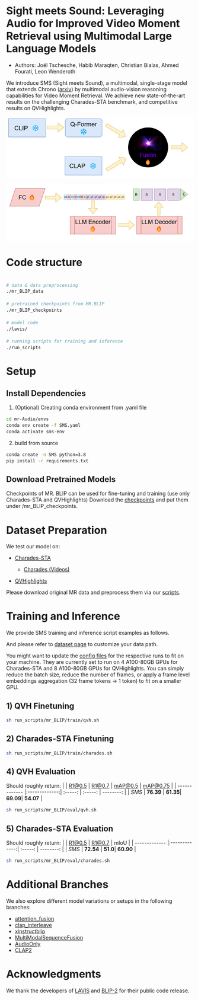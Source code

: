 # Sight meets Sound: Leveraging Audio for Improved Video Moment Retrieval using Multimodal Large Language Models

* Authors: Joël Tschesche, Habib Maraqten, Christian Bialas, Ahmed Fourati, Leon Wenderoth 


We introduce SMS (Sight meets Sound), a multimodal, single-stage model that extends Chrono ([arxiv](http://arxiv.org/abs/2406.18113)) by multimodal audio-vision reasoning capabilities for Video Moment Retrieval. 
We achieve new state-of-the-art results on the challenging Charades-STA benchmark, and competitive results on QVHighlights.

<p align="center">
  <img src="assets/teaser_2.webp" alt="teaser image" width="600"/>
</p>

<p align="center">
  <img src="assets/model_2.webp" alt="architecture image" width="600"/>
</p>

# Code structure

```bash

# data & data preprocessing
./mr_BLIP_data

# pretrained checkpoints from MR.BLIP
./mr_BLIP_checkpoints

# model code
./lavis/

# running scripts for training and inference
./run_scripts

```

# Setup

## Install Dependencies

1. (Optional) Creating conda environment from .yaml file

```bash
cd mr-Audio/envs
conda env create -f SMS.yaml
conda activate sms-env

```

2. build from source

```bash
conda create -n SMS python=3.8
pip install -r requirements.txt
```

## Download Pretrained Models
Checkpoints of MR. BLIP can be used for fine-tuning and training (use only Charades-STA and QVHighlights)
Download the [checkpoints](https://drive.google.com/drive/folders/1AR-rdUillx0fy7KS4zbEuswFMl7qR9Gj?usp=sharing) and put them under /mr_BLIP_checkpoints.

# Dataset Preparation

We test our model on:

* [Charades-STA](https://github.com/jiyanggao/TALL)
  * [Charades (Videos)](https://prior.allenai.org/projects/charades)

* [QVHighlights](https://github.com/jayleicn/moment_detr)

Please download original MR data and preprocess them via our [scripts](mr_BLIP_data/data_preprocess.ipynb).

# Training and Inference

We provide SMS training and inference script examples as follows.

And please refer to [dataset page](lavis/configs/datasets/) to customize your data path.

You might want to update the [config files](lavis/projects/mr_BLIP/train/) for the respective runs to fit on your machine. They are currently set to run on 4 A100-80GB GPUs for Charades-STA and 8 A100-80GB GPUs for QVHighlights. You can simply reduce the batch size, reduce the number of frames, or apply a frame level embeddings aggregation (32 frame tokens -> 1 token) to fit on a smaller GPU.

## 1) QVH Finetuning

```bash
sh run_scripts/mr_BLIP/train/qvh.sh
```

## 2) Charades-STA Finetuning

```bash
sh run_scripts/mr_BLIP/train/charades.sh
```


## 4) QVH Evaluation

Should roughly return:
|               | R1@0.5        | R1@0.7    | mAP@0.5  | mAP@0.75  |
| ------------- |:-------------:| :-----:   | :-----:  | --------: |
| *SMS*    | **76.39**     | **61.35**| **69.09**| **54.07** |

```bash
sh run_scripts/mr_BLIP/eval/qvh.sh
```

## 5) Charades-STA Evaluation

Should roughly return:
|               | R1@0.5        | R1@0.7   | mIoU      |
| ------------- |:-------------:| :-----:  | --------: |
| *SMS*         | **72.54**     | **51.0**| **60.90**  |

```bash
sh run_scripts/mr_BLIP/eval/charades.sh
```

# Additional Branches

We also explore different model variations or setups in the following branches:

- [attention_fusion](https://github.com/globc/mr-Audio/tree/attention_fusion)
- [clap_interleave](https://github.com/globc/mr-Audio/tree/clap_interleave)
- [xinstructblip](https://github.com/globc/mr-Audio/tree/xinstructblip)
- [MultiModalSequenceFusion](https://github.com/globc/mr-Audio/tree/MultiModalSequenceFusion)
- [AudioOnly](https://github.com/globc/mr-Audio/tree/AudioOnly)
- [CLAP2](https://github.com/globc/mr-Audio/tree/CLAP2)


# Acknowledgments

We thank the developers of [LAVIS](https://github.com/salesforce/LAVIS) and [BLIP-2](https://github.com/salesforce/LAVIS/tree/main/projects/blip2) for their public code release.




